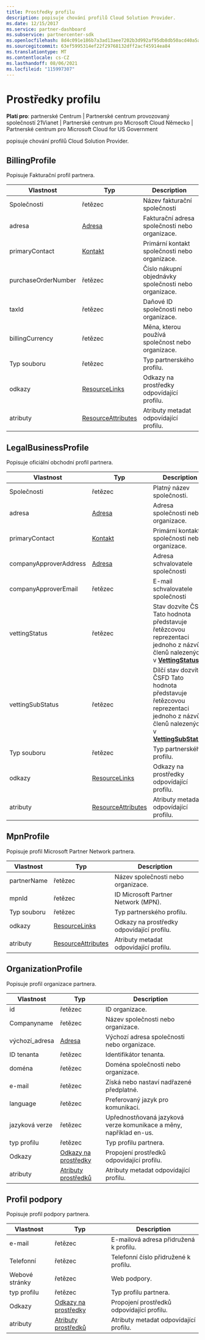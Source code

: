 ```yaml
---
title: Prostředky profilu
description: popisuje chování profilů Cloud Solution Provider.
ms.date: 12/15/2017
ms.service: partner-dashboard
ms.subservice: partnercenter-sdk
ms.openlocfilehash: 8d4c091e186b7a3ad13aee7202b3d992af95db8db50acd40a5ade496d7087359
ms.sourcegitcommit: 63ef5995314ef22f29768132dff2acf45914ea84
ms.translationtype: MT
ms.contentlocale: cs-CZ
ms.lasthandoff: 08/06/2021
ms.locfileid: "115997307"
---
```

# <a name="profile-resources"></a>Prostředky profilu

**Platí pro**: partnerské Centrum | Partnerské centrum provozovaný společností 21Vianet | Partnerské centrum pro Microsoft Cloud Německo | Partnerské centrum pro Microsoft Cloud for US Government

popisuje chování profilů Cloud Solution Provider.

## <a name="billingprofile"></a>BillingProfile

Popisuje Fakturační profil partnera.

| Vlastnost            | Typ                                                           | Description                                                 |
|---------------------|----------------------------------------------------------------|-------------------------------------------------------------|
| Společnosti         | řetězec                                                         | Název fakturační společnosti                                   |
| adresa             | [Adresa](utility-resources.md#address)                       | Fakturační adresa společnosti nebo organizace. |
| primaryContact      | [Kontakt](utility-resources.md#contact)                       | Primární kontakt společnosti nebo organizace.        |
| purchaseOrderNumber | řetězec                                                         | Číslo nákupní objednávky společnosti nebo organizace.        |
| taxId               | řetězec                                                         | Daňové ID společnosti nebo organizace.                       |
| billingCurrency     | řetězec                                                         | Měna, kterou používá společnost nebo organizace.           |
| Typ souboru         | řetězec                                                         | Typ partnerského profilu.                                   |
| odkazy               | [ResourceLinks](utility-resources.md#resourcelinks)           | Odkazy na prostředky odpovídající profilu.            |
| atributy          | [ResourceAttributes](utility-resources.md#resourceattributes) | Atributy metadat odpovídající profilu.       |

## <a name="legalbusinessprofile"></a>LegalBusinessProfile

Popisuje oficiální obchodní profil partnera.

| Vlastnost               | Typ                                                           | Description                                                                                                                                                          |
|------------------------|----------------------------------------------------------------|----------------------------------------------------------------------------------------------------------------------------------------------------------------------|
| Společnosti            | řetězec                                                         | Platný název společnosti.                                                                                                                                              |
| adresa                | [Adresa](utility-resources.md#address)                       | Adresa společnosti nebo organizace.                                                                                                                          |
| primaryContact         | [Kontakt](utility-resources.md#contact)                       | Primární kontakt společnosti nebo organizace.                                                                                                                 |
| companyApproverAddress | [Adresa](utility-resources.md#address)                       | Adresa schvalovatele společnosti                                                                                                                                        |
| companyApproverEmail   | řetězec                                                         | E-mail schvalovatele společnosti                                                                                                                                          |
| vettingStatus          | řetězec                                                         | Stav dozvíte ČSFD Tato hodnota představuje řetězcovou reprezentaci jednoho z názvů členů nalezených v [**VettingStatus**](/dotnet/api/microsoft.store.partnercenter.models.partners.vettingstatus).           |
| vettingSubStatus       | řetězec                                                         | Dílčí stav dozvíte ČSFD Tato hodnota představuje řetězcovou reprezentaci jednoho z názvů členů nalezených v [**VettingSubStatus**](/dotnet/api/microsoft.store.partnercenter.models.partners.vettingsubstatus). |
| Typ souboru            | řetězec                                                         | Typ partnerského profilu.                                                                                                                                            |
| odkazy                  | [ResourceLinks](utility-resources.md#resourcelinks)           | Odkazy na prostředky odpovídající profilu.                                                                                                                     |
| atributy             | [ResourceAttributes](utility-resources.md#resourceattributes) | Atributy metadat odpovídající profilu.                                                                                                                |

## <a name="mpnprofile"></a>MpnProfile

Popisuje profil Microsoft Partner Network partnera.

| Vlastnost    | Typ                                                           | Description                                           |
|-------------|----------------------------------------------------------------|-------------------------------------------------------|
| partnerName | řetězec                                                         | Název společnosti nebo organizace.                     |
| mpnId       | řetězec                                                         | ID Microsoft Partner Network (MPN).                     |
| Typ souboru | řetězec                                                         | Typ partnerského profilu.                             |
| odkazy       | [ResourceLinks](utility-resources.md#resourcelinks)           | Odkazy na prostředky odpovídající profilu.      |
| atributy  | [ResourceAttributes](utility-resources.md#resourceattributes) | Atributy metadat odpovídající profilu. |

## <a name="organizationprofile"></a>OrganizationProfile

Popisuje profil organizace partnera.

| Vlastnost       | Typ                                                           | Description                                                            |
|----------------|----------------------------------------------------------------|------------------------------------------------------------------------|
| id             | řetězec                                                         | ID organizace.                                                 |
| Companyname    | řetězec                                                         | Název společnosti nebo organizace.                               |
| výchozí_adresa | [Adresa](utility-resources.md#address)                       | Výchozí adresa společnosti nebo organizace.                    |
| ID tenanta       | řetězec                                                         | Identifikátor tenanta.                                                 |
| doména         | řetězec                                                         | Doména společnosti nebo organizace.                                  |
| e-mail          | řetězec                                                         | Získá nebo nastaví nadřazené předplatné.                                  |
| language       | řetězec                                                         | Preferovaný jazyk pro komunikaci.                              |
| jazyková verze        | řetězec                                                         | Upřednostňovaná jazyková verze komunikace a měny, například en-us. |
| typ profilu    | řetězec                                                         | Typ profilu partnera.                                              |
| Odkazy          | [Odkazy na prostředky](utility-resources.md#resourcelinks)           | Propojení prostředků odpovídající profilu.                       |
| atributy     | [Atributy prostředků](utility-resources.md#resourceattributes) | Atributy metadat odpovídající profilu.                  |

## <a name="supportprofile"></a>Profil podpory

Popisuje profil podpory partnera.

| Vlastnost    | Typ                                                           | Description                                           |
|-------------|----------------------------------------------------------------|-------------------------------------------------------|
| e-mail       | řetězec                                                         | E-mailová adresa přidružená k profilu.        |
| Telefonní   | řetězec                                                         | Telefonní číslo přidružené k profilu.         |
| Webové stránky     | řetězec                                                         | Web podpory.                                  |
| typ profilu | řetězec                                                         | Typ profilu partnera.                             |
| Odkazy       | [Odkazy na prostředky](utility-resources.md#resourcelinks)           | Propojení prostředků odpovídající profilu.      |
| atributy  | [Atributy prostředků](utility-resources.md#resourceattributes) | Atributy metadat odpovídající profilu. |

